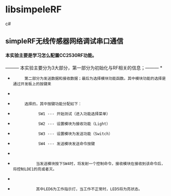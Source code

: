 # libsimpeleRF
c#
## simpleRF无线传感器网络调试串口通信 ##
#### 本实验主要是学习怎么配置CC2530RF功能。 ####
——— 本实验主要分为3大部分，第一部分为初始化与RF相关的信息；———
*            
*          第二部分为发送数据和接收数据；最后为选择模块功能函数。其中模块功能的选择是通过开发板上的按键来
*          
*          选择的，其中按键功能分配如下：
*                SW1 --- 开始测试（进入功能选择菜单）
*                SW2 --- 设置模块为接收功能（Light）
*                SW3 --- 设置模块为发送功能（Switch）
*                SW4 --- 发送模块发送命令按键
*
*               当发送模块按下SW4时，将发射一个控制命令，接收模块在接收到该命令后，将控制LDE1的亮或者灭。
*
*               其中LED6为工作指示灯，当工作不正常时，LED5将为亮状态。
